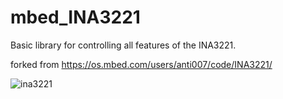 # mbed_INA3221
Basic library for controlling all features of the INA3221.

forked from https://os.mbed.com/users/anti007/code/INA3221/

![ina3221](https://user-images.githubusercontent.com/1138145/188138420-58c6f007-d6f9-413b-b1dd-647e06f3d125.png)
